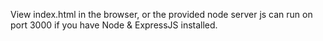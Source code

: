 View index.html in the browser, or the provided node server js can run on port 3000 if you have Node & ExpressJS installed.
